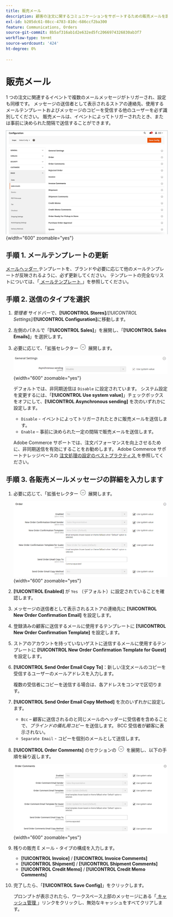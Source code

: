 ```yaml
---
title: 販売メール
description: 顧客の注文に関するコミュニケーションをサポートするための販売メールを設定する方法を説明します。
exl-id: b205dc61-08cc-4783-810c-686ccf2ba300
feature: Communications, Orders
source-git-commit: 8b5af316ab1d2e632ed5fc2066974326830ab3f7
workflow-type: tm+mt
source-wordcount: '424'
ht-degree: 0%

---
```


# 販売メール

1 つの注文に関連するイベントで複数のメールメッセージがトリガーされ、設定も同様です。 メッセージの送信者として表示されるストアの連絡先、使用するメールテンプレートおよびメッセージのコピーを受信する他のユーザーを必ず識別してください。 販売メールは、イベントによってトリガーされたとき、または事前に決められた間隔で送信することができます。

![ 販売の構成 – 販売メール ](./assets/config-sales-sales-email-full.png){width="600" zoomable="yes"}

## 手順 1. メールテンプレートの更新

[ メールヘッダー ](../systems/email-template-custom.md#header-template) テンプレートを、ブランドや必要に応じて他のメールテンプレートが反映されるように、必ず更新してください。 テンプレートの完全なリストについては、「[ メールテンプレート ](../systems/email-templates.md)」を参照してください。

## 手順 2. 送信のタイプを選択

1. _管理者_ サイドバーで、**[!UICONTROL Stores]**/_[!UICONTROL Settings]_/**[!UICONTROL Configuration]**&#x200B;に移動します。

1. 左側のパネルで「**[!UICONTROL Sales]**」を展開し、「**[!UICONTROL Sales Emails]**」を選択します。

1. 必要に応じて、「拡張セレクター ![ の「**[!UICONTROL General Settings]**」セクション ](../assets/icon-display-expand.png) 展開します。

   ![ 販売の設定 – 販売メールの一般設定 ](../configuration-reference/sales/assets/sales-emails-general-settings.png){width="600" zoomable="yes"}

   デフォルトでは、非同期送信は `Disable` に設定されています。 システム設定を変更するには、「**[!UICONTROL Use system value]**」チェックボックスをオフにして、**[!UICONTROL Asynchronous sending]** を次のいずれかに設定します。

   - `Disable` - イベントによってトリガーされたときに販売メールを送信します。
   - `Enable` – 事前に決められた一定の間隔で販売メールを送信します。

   Adobe Commerce サポートでは、注文パフォーマンスを向上させるために、非同期送信を有効にすることをお勧めします。 Adobe Commerce サポートナレッジベースの [ 注文処理の設定のベストプラクティス ](https://experienceleague.adobe.com/docs/commerce-operations/implementation-playbook/best-practices/maintenance/order-processing-configuration.html) を参照してください。

## 手順 3. 各販売メールメッセージの詳細を入力します

1. 必要に応じて、「拡張セレクター ![ の「**[!UICONTROL Order]**」セクション ](../assets/icon-display-expand.png) 展開します。

   ![ 販売設定 – 販売 E メールの注文 ](../configuration-reference/sales/assets/sales-emails-order.png){width="600" zoomable="yes"}

1. **[!UICONTROL Enabled]** が `Yes` （デフォルト）に設定されていることを確認します。

1. メッセージの送信者として表示されるストアの連絡先に **[!UICONTROL New Order Confirmation Email]** を設定します。

1. 登録済みの顧客に送信するメールに使用するテンプレートに **[!UICONTROL New Order Confirmation Template]** を設定します。

1. ストアのアカウントを持っていないゲストに送信するメールに使用するテンプレートに **[!UICONTROL New Order Confirmation Template for Guest]** を設定します。

1. **[!UICONTROL Send Order Email Copy To]**：新しい注文メールのコピーを受信するユーザーのメールアドレスを入力します。

   複数の受信者にコピーを送信する場合は、各アドレスをコンマで区切ります。

1. **[!UICONTROL Send Order Email Copy Method]** を次のいずれかに設定します。

   - `Bcc` – 顧客に送信されるのと同じメールのヘッダーに受信者を含めることで、_ブラインドの儀礼用コピー_ を送信します。 BCC 受信者が顧客に表示されない。
   - `Separate Email` - コピーを個別のメールとして送信します。

1. **[!UICONTROL Order Comments]** のセクションの ![ 展開セレクター ](../assets/icon-display-expand.png) を展開し、以下の手順を繰り返します。

   ![ 販売設定 – 販売 E メール注文コメント ](../configuration-reference/sales/assets/sales-emails-order-comments.png){width="600" zoomable="yes"}

1. 残りの販売 E メール・タイプの構成を入力します。

   - **[!UICONTROL Invoice]** / **[!UICONTROL Invoice Comments]**
   - **[!UICONTROL Shipment]** / **[!UICONTROL Shipment Comments]**
   - **[!UICONTROL Credit Memo]** / **[!UICONTROL Credit Memo Comments]**

1. 完了したら、「**[!UICONTROL Save Config]**」をクリックします。

   プロンプトが表示されたら、ワークスペース上部のメッセージにある「[ キャッシュ管理 ](../systems/cache-management.md)」リンクをクリックし、無効なキャッシュをすべてクリアします。
